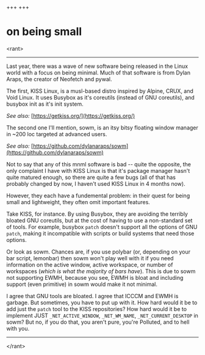 +++
+++

# on being small

\<rant\>

---

Last year, there was a wave of new software being released in the Linux world
with a focus on being minimal. Much of that software is from Dylan Araps,
the creator of Neofetch and pywal.

The first, KISS Linux, is a musl-based distro inspired by Alpine, CRUX,
and Void Linux. It uses Busybox as it's coreutils (instead of GNU coreutils),
and busybox init as it's init system.

*See also:*   [https://getkiss.org/](https://getkiss.org/)

The second one I'll mention, sowm, is an itsy bitsy floating window manager
in ~200 loc targeted at advanced users.

*See also:*   [https://github.com/dylanaraps/sowm](https://github.com/dylanaraps/sowm)

Not to say that any of this mnml software is bad -- quite the opposite, the
only complaint I have with KISS Linux is that it's package manager hasn't
quite matured enough, so there are quite a few bugs (all of that has probably
changed by now, I haven't used KISS Linux in 4 months now).

However, they each have a fundemental problem: in their quest for being
small and lightweight, they often omit important features.

Take KISS, for instance. By using Busybox, they are avoiding the terribly
bloated GNU coreutils, but at the cost of having to use a non-standard
set of tools. For example, busybox `patch` doesn't support all the options
of GNU `patch`, making it incompatible with scripts or build systems
that need those options.

Or look as sowm. Chances are, if you use polybar (or, depending on your bar
script, lemonbar) then sowm won't play well with it if you
need information on the active window, active workspace, or number of
workspaces (*which is what the majority of bars have*). This is due to sowm
not supporting EWMH, because you see, EWMH is bloat and including support
(even primitive) in sowm would make it not minimal.

I agree that GNU tools are bloated. I agree that ICCCM and EWMH is garbage.
But sometimes, you have to put up with it. How hard would it be to add
just the `patch` tool to the KISS repositories? How hard would it be
to implement JUST `_NET_ACTIVE_WINDOW`, `_NET_WM_NAME`, `_NET_CURRENT_DESKTOP`
in sowm? But no, if you do that, you aren't pure, you're Polluted, and
to hell with you.

---

\</rant\>
